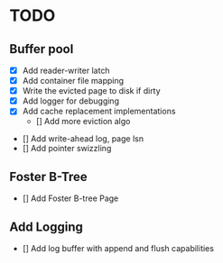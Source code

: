 # TODO

## Buffer pool
* [x] Add reader-writer latch
* [x] Add container file mapping
* [x] Write the evicted page to disk if dirty
* [x] Add logger for debugging
* [x] Add cache replacement implementations
    * [] Add more eviction algo
* [] Add write-ahead log, page lsn
* [] Add pointer swizzling

## Foster B-Tree
* [] Add Foster B-tree Page

## Add Logging
* [] Add log buffer with append and flush capabilities